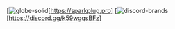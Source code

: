 [![globe-solid](https://user-images.githubusercontent.com/83478397/152672325-73a4b073-f342-47a5-b8d5-d01940b28d30.png)[https://sparkplug.pro]
[![discord-brands](https://user-images.githubusercontent.com/83478397/152672327-8a88b97c-b042-4327-9385-079ca16178d1.png)[https://discord.gg/k59wgqsBFz]


